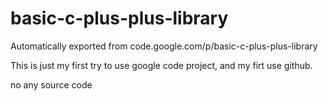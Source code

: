 # basic-c-plus-plus-library
Automatically exported from code.google.com/p/basic-c-plus-plus-library


This is just my first try to use google code project,  and my firt use github.

no any source code
